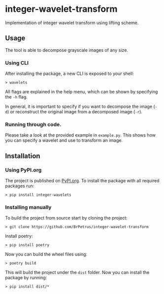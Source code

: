 # integer-wavelet-transform
Implementation of integer wavelet transform using lifting scheme.

## Usage

The tool is able to decompose grayscale images of any size.

### Using CLI
After installing the package, a new CLI is exposed to your shell:

`> wavelets`

All flags are explained in the help menu, which can be shown by specifying the `-h` flag.

In general, it is important to specify if you want to decompose the image (`-d`) or reconstruct the original image from a decomposed image (`-r`).

### Running through code. 
Please take a look at the provided example in `example.py`. This shows how you can specify a wavelet and use to transform an image.

## Installation

### Using PyPI.org
The project is published on [PyPI.org](https://pypi.org/project/integer-wavelets/). To install the package with all required packages run:

`> pip install integer-wavelets`

### Installing manually
To build the project from source start by cloning the project:

`> git clone https://github.com/BrPetrus/integer-wavelet-transform`

Install poetry:

`> pip install poetry`

Now you can build the wheel files using:

`> poetry build`

This will build the project under the `dist` folder. Now you can install the package by running:

`> pip install dist/*`
